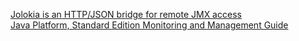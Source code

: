 [Jolokia is an HTTP/JSON bridge for remote JMX access](https://jolokia.org/features-nb.html)    
[Java Platform, Standard Edition Monitoring and Management Guide](https://docs.oracle.com/javase/9/management/toc.htm)
